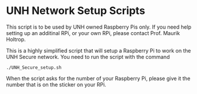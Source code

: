 # UNH Network Setup Scripts

This script is to be used by UNH owned Raspberry Pis only. If you need help setting up an additinal RPi, or your own
RPi, please contact Prof. Maurik Holtrop. 

This is a highly simplified script that will setup a Raspberry Pi to work on the UNH Secure network. You need to run the script with the command

   ```./UNH_Secure_setup.sh```

When the script asks for the number of your Raspberry Pi, please give it the number that is on the sticker on your RPi.
